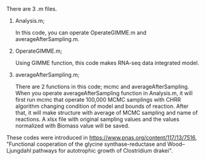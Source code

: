 There are 3 .m files.

1. Analysis.m;

   In this code, you can operate OperateGIMME.m and averageAfterSampling.m.

2. OperateGIMME.m;

   Using GIMME function, this code makes RNA-seq data integrated model.

3. averageAfterSampling.m;

   There are 2 functions in this code; mcmc and averageAfterSampling.
   When you operate averageAfterSampling function in Analysis.m, it will first run 
   mcmc that operate 100,000 MCMC samplings with CHRR algorithm changing condition 
   of model and bounds of reaction.
   After that, it will make structure with average of MCMC sampling and name of reactions.
   A xlsx file with original sampling values and the values normalized with Biomass value will be saved.
   
These codes were introduced in https://www.pnas.org/content/117/13/7516, "Functional cooperation of the 
glycine synthase-reductase and Wood–Ljungdahl pathways for autotrophic growth of Clostridium drakei".

